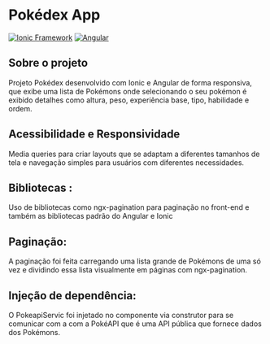 # Pokédex App

[![Ionic Framework](https://img.shields.io/badge/Ionic-Framework-3880ff?logo=ionic&logoColor=white)](https://ionicframework.com/)
[![Angular](https://img.shields.io/badge/Angular-v16.2.7-red?logo=angular&logoColor=white)](https://angular.io/)


## Sobre o projeto

Projeto Pokédex desenvolvido com Ionic e Angular de forma responsiva, que exibe uma lista de Pokémons onde selecionando o seu pokémon é exibido detalhes como altura, peso, experiência base, tipo, habilidade e ordem.

## Acessibilidade e Responsividade

 Media queries para criar layouts que se adaptam a diferentes tamanhos de tela e navegação simples para usuários com diferentes necessidades.

 ## Bibliotecas :

Uso de bibliotecas como ngx-pagination para paginação no front-end e também as bibliotecas padrão do Angular e Ionic

 ## Paginação:

 A paginação foi feita carregando uma lista grande de Pokémons de uma só vez e dividindo essa lista visualmente em páginas com ngx-pagination.

 ## Injeção de dependência:

O PokeapiServic foi injetado no componente via construtor para se comunicar com a com a PokéAPI que é uma API pública que fornece dados dos Pokémons.
